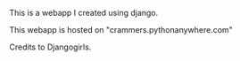 This is a webapp I created using django.

This webapp is hosted on "crammers.pythonanywhere.com"

Credits to Djangogirls.
